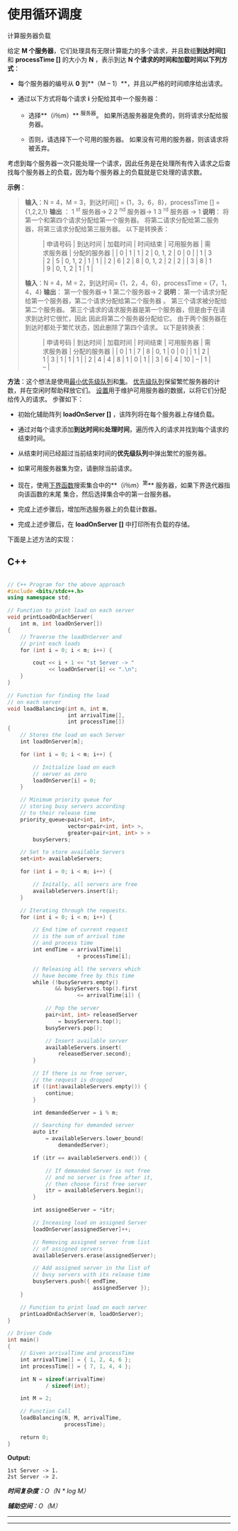 # 使用循环调度

计算服务器负载

给定 **M 个服务器**，它们处理具有无限计算能力的多个请求，并且数组**到达时间[]** 和 **processTime []** 的大小为 **N** ，表示到达 **N 个请求的时间和加载时间以下列方式**：

*   每个服务器的编号从 **0** 到**（M – 1）**，并且以严格的时间顺序给出请求。

*   通过以下方式将每个请求 **i** 分配给其中一个服务器：

    *   选择**（i％m）** <sup>服务器</sup>。 如果所选服务器是免费的，则将请求分配给服务器。

    *   否则，请选择下一个可用的服务器。 如果没有可用的服务器，则该请求将被丢弃。

考虑到每个服务器一次只能处理一个请求，因此任务是在处理所有传入请求之后查找每个服务器上的负载，因为每个服务器上的负载就是它处理的请求数。

**示例**：

> **输入**：N = 4，M = 3，到达时间[] = {1，3，6，8}，processTime [] = {1,2,2,1}
> **输出** ：
> 1 <sup>st</sup> 服务器-> 2
> 2 <sup>nd</sup> 服务器-> 1
> 3 <sup>rd</sup> 服务器 -> 1
> **说明**：
> 将第一个和第四个请求分配给第一个服务器。
> 将第二请求分配给第二服务器，将第三请求分配给第三服务器。
> 以下是转换表：
> 
> <figure class="table">
> 
> | 申请号码 | 到达时间 | 加载时间 | 时间结束 | 可用服务器 | 需求服务器 | 分配的服务器 |
> | 0 | 1 | 1 | 2 | 0, 1, 2 | 0 | 0 |
> | 1 | 3 | 2 | 5 | 0, 1, 2 | 1 | 1 |
> | 2 | 6 | 2 | 8 | 0, 1, 2 | 2 | 2 |
> | 3 | 8 | 1 | 9 | 0, 1, 2 | 1 | 1 |
> 
> </figure>
> 
> **输入**：N = 4，M = 2，到达时间= {1，2，4，6}，processTime = {7，1，4，4}
> **输出**：
> 第一个服务器-> 1
> 第二个服务器-> 2
> **说明**：
> 第一个请求分配给第一个服务器，第二个请求分配给第二个服务器 。
> 第三个请求被分配给第二个服务器。 第三个请求的请求服务器是第一个服务器，但是由于在请求到达时它很忙，因此
> 因此将第二个服务器分配给它。
> 由于两个服务器在到达时都处于繁忙状态，因此删除了第四个请求。
> 以下是转换表：
> 
> <figure class="table">
> 
> | 申请号码 | 到达时间 | 加载时间 | 时间结束 | 可用服务器 | 需求服务器 | 分配的服务器 |
> | 0 | 1 | 7 | 8 | 0, 1 | 0 | 0 |
> | 1 | 2 | 1 | 3 | 1 | 1 | 1 |
> | 2 | 4 | 4 | 8 | 1 | 0 | 1 |
> | 3 | 6 | 4 | 10 | – | 1 | – |
> 
> </figure>

**方法**：这个想法是使用[最小优先级队列](https://www.geeksforgeeks.org/implement-min-heap-using-stl/)和[集](https://www.geeksforgeeks.org/set-in-cpp-stl/)。 [优先级队列](https://www.geeksforgeeks.org/priority-queue-set-1-introduction/)保留繁忙服务器的计数，并在空闲时帮助释放它们。 [设置](https://www.geeksforgeeks.org/set-in-java/)用于维护可用服务器的数据，以将它们分配给传入的请求。 步骤如下：

*   初始化辅助阵列 **loadOnServer []** ，该阵列将在每个服务器上存储负载。

*   通过对每个请求添加**到达时间**和**处理时间**，遍历传入的请求并找到每个请求的结束时间。

*   从结束时间已经超过当前结束时间的**优先级队列**中弹出繁忙的服务器。

*   如果可用服务器集为空，请删除当前请求。

*   现在，使用[下界函数](https://www.geeksforgeeks.org/set-lower_bound-function-in-c-stl/)搜索集合中的**（i％m）<sup>第</sup>** 服务器，如果下界迭代器指向该函数的末尾 集合，然后选择集合中的第一台服务器。

*   完成上述步骤后，增加所选服务器上的负载计数器。

*   完成上述步骤后，在 **loadOnServer []** 中打印所有负载的存储。

下面是上述方法的实现：

## C++

```cpp

// C++ Program for the above approach 
#include <bits/stdc++.h> 
using namespace std; 

// Function to print load on each server 
void printLoadOnEachServer( 
    int m, int loadOnServer[]) 
{ 
    // Traverse the loadOnServer and 
    // print each loads 
    for (int i = 0; i < m; i++) { 

        cout << i + 1 << "st Server -> "
             << loadOnServer[i] << ".\n"; 
    } 
} 

// Function for finding the load 
// on each server 
void loadBalancing(int n, int m, 
                   int arrivalTime[], 
                   int processTime[]) 
{ 
    // Stores the load on each Server 
    int loadOnServer[m]; 

    for (int i = 0; i < m; i++) { 

        // Initialize load on each 
        // server as zero 
        loadOnServer[i] = 0; 
    } 

    // Minimum priority queue for 
    // storing busy servers according 
    // to their release time 
    priority_queue<pair<int, int>, 
                   vector<pair<int, int> >, 
                   greater<pair<int, int> > > 
        busyServers; 

    // Set to store available Servers 
    set<int> availableServers; 

    for (int i = 0; i < m; i++) { 

        // Initally, all servers are free 
        availableServers.insert(i); 
    } 

    // Iterating through the requests. 
    for (int i = 0; i < n; i++) { 

        // End time of current request 
        // is the sum of arrival time 
        // and process time 
        int endTime = arrivalTime[i] 
                      + processTime[i]; 

        // Releasing all the servers which 
        // have become free by this time 
        while (!busyServers.empty() 
               && busyServers.top().first 
                      <= arrivalTime[i]) { 

            // Pop the server 
            pair<int, int> releasedServer 
                = busyServers.top(); 
            busyServers.pop(); 

            // Insert available server 
            availableServers.insert( 
                releasedServer.second); 
        } 

        // If there is no free server, 
        // the request is dropped 
        if ((int)availableServers.empty()) { 
            continue; 
        } 

        int demandedServer = i % m; 

        // Searching for demanded server 
        auto itr 
            = availableServers.lower_bound( 
                demandedServer); 

        if (itr == availableServers.end()) { 

            // If demanded Server is not free 
            // and no server is free after it, 
            // then choose first free server 
            itr = availableServers.begin(); 
        } 

        int assignedServer = *itr; 

        // Inceasing load on assigned Server 
        loadOnServer[assignedServer]++; 

        // Removing assigned server from list 
        // of assigned servers 
        availableServers.erase(assignedServer); 

        // Add assigned server in the list of 
        // busy servers with its release time 
        busyServers.push({ endTime, 
                           assignedServer }); 
    } 

    // Function to print load on each server 
    printLoadOnEachServer(m, loadOnServer); 
} 

// Driver Code 
int main() 
{ 
    // Given arrivalTime and processTime 
    int arrivalTime[] = { 1, 2, 4, 6 }; 
    int processTime[] = { 7, 1, 4, 4 }; 

    int N = sizeof(arrivalTime) 
            / sizeof(int); 

    int M = 2; 

    // Function Call 
    loadBalancing(N, M, arrivalTime, 
                  processTime); 

    return 0; 
} 

```

**Output:**

```
1st Server -> 1.
2st Server -> 2.

```

***时间复杂度**：O（N * log M）*

***辅助空间**：O（M）*



* * *

* * *



